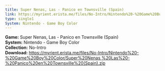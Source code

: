 ```yaml
---
title: Super Nenas, Las - Panico en Townsville (Spain)
link: https://myrient.erista.me/files/No-Intro/Nintendo%20-%20Game%20Boy%20Color/Super%20Nenas,%20Las%20-%20Panico%20en%20Townsville%20(Spain).zip
type: single1
System: Nintendo - Game Boy Color
---
```

<b>Game:</b> Super Nenas, Las - Panico en Townsville (Spain)<br>
<b>System:</b> Nintendo - Game Boy Color<br>
<b>Collection:</b> No-Intro<br>
<b>Download:</b> https://myrient.erista.me/files/No-Intro/Nintendo%20-%20Game%20Boy%20Color/Super%20Nenas,%20Las%20-%20Panico%20en%20Townsville%20(Spain).zip